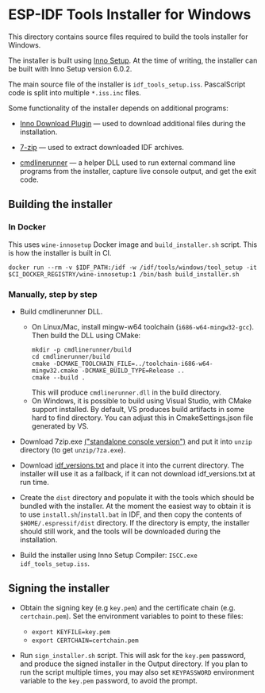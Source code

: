 # ESP-IDF Tools Installer for Windows

This directory contains source files required to build the tools installer for Windows.

The installer is built using [Inno Setup](http://www.jrsoftware.org/isinfo.php). At the time of writing, the installer can be built with Inno Setup version 6.0.2.

The main source file of the installer is `idf_tools_setup.iss`. PascalScript code is split into multiple `*.iss.inc` files.

Some functionality of the installer depends on additional programs:

* [Inno Download Plugin](https://bitbucket.org/mitrich_k/inno-download-plugin) — used to download additional files during the installation.

* [7-zip](https://www.7-zip.org) — used to extract downloaded IDF archives.

* [cmdlinerunner](cmdlinerunner/cmdlinerunner.c) — a helper DLL used to run external command line programs from the installer, capture live console output, and get the exit code.

## Building the installer 

### In Docker

This uses `wine-innosetup` Docker image and `build_installer.sh` script. This is how the installer is built in CI.

```
docker run --rm -v $IDF_PATH:/idf -w /idf/tools/windows/tool_setup -it $CI_DOCKER_REGISTRY/wine-innosetup:1 /bin/bash build_installer.sh
```

### Manually, step by step

* Build cmdlinerunner DLL.
  - On Linux/Mac, install mingw-w64 toolchain (`i686-w64-mingw32-gcc`). Then build the DLL using CMake:
    ```
    mkdir -p cmdlinerunner/build
    cd cmdlinerunner/build
    cmake -DCMAKE_TOOLCHAIN_FILE=../toolchain-i686-w64-mingw32.cmake -DCMAKE_BUILD_TYPE=Release ..
    cmake --build .
    ```
    This will produce `cmdlinerunner.dll` in the build directory.
  - On Windows, it is possible to build using Visual Studio, with CMake support installed. By default, VS produces build artifacts in some hard to find directory. You can adjust this in CmakeSettings.json file generated by VS.

* Download 7zip.exe [("standalone console version")](https://www.7-zip.org/download.html) and put it into `unzip` directory (to get `unzip/7za.exe`).

* Download [idf_versions.txt](https://dl.espressif.com/dl/esp-idf/idf_versions.txt) and place it into the current directory. The installer will use it as a fallback, if it can not download idf_versions.txt at run time.

* Create the `dist` directory and populate it with the tools which should be bundled with the installer. At the moment the easiest way to obtain it is to use `install.sh`/`install.bat` in IDF, and then copy the contents of `$HOME/.espressif/dist` directory. If the directory is empty, the installer should still work, and the tools will be downloaded during the installation.

* Build the installer using Inno Setup Compiler: `ISCC.exe idf_tools_setup.iss`.

## Signing the installer

* Obtain the signing key (e.g `key.pem`) and the certificate chain (e.g. `certchain.pem`). Set the environment variables to point to these files:
  - `export KEYFILE=key.pem`
  - `export CERTCHAIN=certchain.pem`

* Run `sign_installer.sh` script. This will ask for the `key.pem` password, and produce the signed installer in the Output directory. If you plan to run the script multiple times, you may also set `KEYPASSWORD` environment variable to the `key.pem` password, to avoid the prompt.
